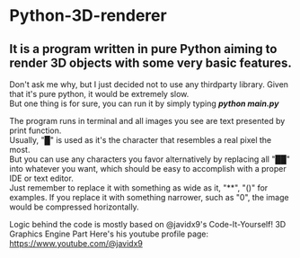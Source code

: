 # Python-3D-renderer

## It is a program written in pure Python aiming to render 3D objects with some very basic features.

Don't ask me why, but I just decided not to use any thirdparty library. Given that it's pure python, it would be extremely slow.  
But one thing is for sure, you can run it by simply typing ***python main.py***

The program runs in terminal and all images you see are text presented by print function.  
Usually, "█" is used as it's the character that resembles a real pixel the most.  
But you can use any characters you favor alternatively by replacing all "██" into whatever you want, which should be easy to accomplish with a proper IDE or text editor.  
Just remember to replace it with something as wide as it, "**", "()" for examples. If you replace it with something narrower, such as "0", the image would be compressed horizontally.

Logic behind the code is mostly based on @javidx9's Code-It-Yourself! 3D Graphics Engine Part
Here's his youtube profile page: https://www.youtube.com/@javidx9
